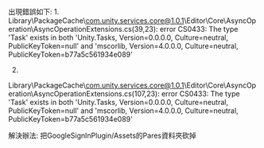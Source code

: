 出現錯誤如下:
1.
Library\PackageCache\com.unity.services.core@1.0.1\Editor\Core\AsyncOperation\AsyncOperationExtensions.cs(39,23): error CS0433: The type 'Task' exists in both 'Unity.Tasks, Version=0.0.0.0, Culture=neutral, PublicKeyToken=null' and 'mscorlib, Version=4.0.0.0, Culture=neutral, PublicKeyToken=b77a5c561934e089'

2.
Library\PackageCache\com.unity.services.core@1.0.1\Editor\Core\AsyncOperation\AsyncOperationExtensions.cs(107,23): error CS0433: The type 'Task<T>' exists in both 'Unity.Tasks, Version=0.0.0.0, Culture=neutral, PublicKeyToken=null' and 'mscorlib, Version=4.0.0.0, Culture=neutral, PublicKeyToken=b77a5c561934e089'

解決辦法:
把GoogleSignInPlugin/Assets的Pares資料夾砍掉

